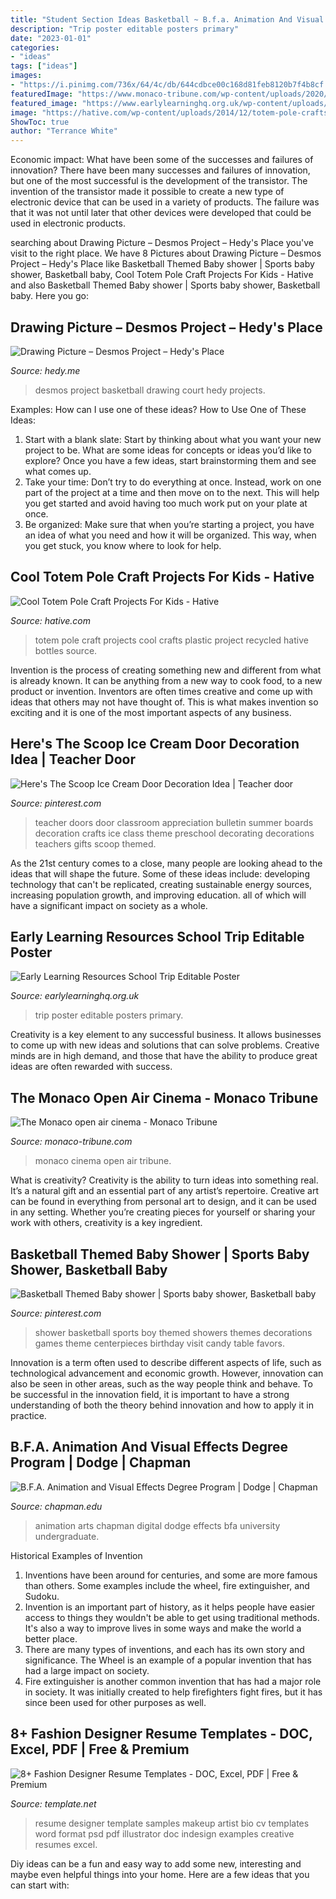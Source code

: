 ```yaml
---
title: "Student Section Ideas Basketball ~ B.f.a. Animation And Visual Effects Degree Program"
description: "Trip poster editable posters primary"
date: "2023-01-01"
categories:
- "ideas"
tags: ["ideas"]
images:
- "https://i.pinimg.com/736x/64/4c/db/644cdbce00c168d81feb8120b7f4b8cf.jpg"
featuredImage: "https://www.monaco-tribune.com/wp-content/uploads/2020/11/the-monaco-open-air-cinema-min.jpg"
featured_image: "https://www.earlylearninghq.org.uk/wp-content/uploads/2010/11/School-trip-prev.jpg"
image: "https://hative.com/wp-content/uploads/2014/12/totem-pole-crafts/14-totem-pole-craft-projects.jpg"
ShowToc: true
author: "Terrance White"
---
```



Economic impact: What have been some of the successes and failures of innovation?
There have been many successes and failures of innovation, but one of the most successful is the development of the transistor. The invention of the transistor made it possible to create a new type of electronic device that can be used in a variety of products. The failure was that it was not until later that other devices were developed that could be used in electronic products.

	

		
searching about Drawing Picture – Desmos Project – Hedy&#039;s Place you've visit to the right place. We have 8 Pictures about Drawing Picture – Desmos Project – Hedy&#039;s Place like Basketball Themed Baby shower | Sports baby shower, Basketball baby, Cool Totem Pole Craft Projects For Kids - Hative and also Basketball Themed Baby shower | Sports baby shower, Basketball baby. Here you go:
		
    
## Drawing Picture – Desmos Project – Hedy&#039;s Place

<img loading=lazy src="http://hedy.me/wp-content/gallery/desmos-project-g9-add-math_1/Daryelle.png" onerror="this.onerror=null;this.src='https://tse4.mm.bing.net/th?id=OIP.ptnxe8P-7KHE0BAGq9P8nQHaKF&amp;pid=15.1';" alt="Drawing Picture – Desmos Project – Hedy&#039;s Place">

_Source: hedy.me_

>desmos project basketball drawing court hedy projects. 

	

Examples: How can I use one of these ideas?
How to Use One of These Ideas: 
1. Start with a blank slate: Start by thinking about what you want your new project to be. What are some ideas for concepts or ideas you’d like to explore? Once you have a few ideas, start brainstorming them and see what comes up. 
2. Take your time: Don’t try to do everything at once. Instead, work on one part of the project at a time and then move on to the next. This will help you get started and avoid having too much work put on your plate at once. 
3. Be organized: Make sure that when you’re starting a project, you have an idea of what you need and how it will be organized. This way, when you get stuck, you know where to look for help. 

    
## Cool Totem Pole Craft Projects For Kids - Hative

<img loading=lazy src="https://hative.com/wp-content/uploads/2014/12/totem-pole-crafts/14-totem-pole-craft-projects.jpg" onerror="this.onerror=null;this.src='https://tse2.mm.bing.net/th?id=OIP.5396ieS7solepL0LyGJzXgHaLH&amp;pid=15.1';" alt="Cool Totem Pole Craft Projects For Kids - Hative">

_Source: hative.com_

>totem pole craft projects cool crafts plastic project recycled hative bottles source. 

	

Invention is the process of creating something new and different from what is already known. It can be anything from a new way to cook food, to a new product or invention. Inventors are often times creative and come up with ideas that others may not have thought of. This is what makes invention so exciting and it is one of the most important aspects of any business.

    
## Here&#039;s The Scoop Ice Cream Door Decoration Idea | Teacher Door

<img loading=lazy src="https://i.pinimg.com/736x/64/4c/db/644cdbce00c168d81feb8120b7f4b8cf.jpg" onerror="this.onerror=null;this.src='https://tse2.mm.bing.net/th?id=OIP.qEsEg2KdDLHEbJRotPV_8gAAAA&amp;pid=15.1';" alt="Here&#039;s The Scoop Ice Cream Door Decoration Idea | Teacher door">

_Source: pinterest.com_

>teacher doors door classroom appreciation bulletin summer boards decoration crafts ice class theme preschool decorating decorations teachers gifts scoop themed. 

	

As the 21st century comes to a close, many people are looking ahead to the ideas that will shape the future. Some of these ideas include: developing technology that can't be replicated, creating sustainable energy sources, increasing population growth, and improving education. all of which will have a significant impact on society as a whole.

    
## Early Learning Resources School Trip Editable Poster

<img loading=lazy src="https://www.earlylearninghq.org.uk/wp-content/uploads/2010/11/School-trip-prev.jpg" onerror="this.onerror=null;this.src='https://tse1.mm.bing.net/th?id=OIP.V13yu-QBwALqkv8sfjH15AAAAA&amp;pid=15.1';" alt="Early Learning Resources School Trip Editable Poster">

_Source: earlylearninghq.org.uk_

>trip poster editable posters primary. 

	

Creativity is a key element to any successful business. It allows businesses to come up with new ideas and solutions that can solve problems. Creative minds are in high demand, and those that have the ability to produce great ideas are often rewarded with success.

    
## The Monaco Open Air Cinema - Monaco Tribune

<img loading=lazy src="https://www.monaco-tribune.com/wp-content/uploads/2020/11/the-monaco-open-air-cinema-min.jpg" onerror="this.onerror=null;this.src='https://tse4.mm.bing.net/th?id=OIP.QgeNIlv2V_Os_tIlDulgwwHaES&amp;pid=15.1';" alt="The Monaco open air cinema - Monaco Tribune">

_Source: monaco-tribune.com_

>monaco cinema open air tribune. 

	

What is creativity?
Creativity is the ability to turn ideas into something real. It’s a natural gift and an essential part of any artist’s repertoire. Creative art can be found in everything from personal art to design, and it can be used in any setting. Whether you’re creating pieces for yourself or sharing your work with others, creativity is a key ingredient.

    
## Basketball Themed Baby Shower | Sports Baby Shower, Basketball Baby

<img loading=lazy src="https://i.pinimg.com/736x/dc/e8/2f/dce82f2c705d951570bff47a84b4e2a4--sports-baby-themed-baby-showers.jpg" onerror="this.onerror=null;this.src='https://tse3.mm.bing.net/th?id=OIP.WpzKi4qG0IBul2y22sadnAHaHa&amp;pid=15.1';" alt="Basketball Themed Baby shower | Sports baby shower, Basketball baby">

_Source: pinterest.com_

>shower basketball sports boy themed showers themes decorations games theme centerpieces birthday visit candy table favors. 

	

Innovation is a term often used to describe different aspects of life, such as technological advancement and economic growth. However, innovation can also be seen in other areas, such as the way people think and behave. To be successful in the innovation field, it is important to have a strong understanding of both the theory behind innovation and how to apply it in practice.

    
## B.F.A. Animation And Visual Effects Degree Program | Dodge | Chapman

<img loading=lazy src="https://www.chapman.edu/dodge/_files/academic-programs/digital-arts/da-branded-slider-2.jpg" onerror="this.onerror=null;this.src='https://tse2.mm.bing.net/th?id=OIP.Jw6UQm8TgQDj3v2KEl503QHaEL&amp;pid=15.1';" alt="B.F.A. Animation and Visual Effects Degree Program | Dodge | Chapman">

_Source: chapman.edu_

>animation arts chapman digital dodge effects bfa university undergraduate. 

	

Historical Examples of Invention
1. Inventions have been around for centuries, and some are more famous than others. Some examples include the wheel, fire extinguisher, and Sudoku.
2. Invention is an important part of history, as it helps people have easier access to things they wouldn't be able to get using traditional methods. It's also a way to improve lives in some ways and make the world a better place.
3. There are many types of inventions, and each has its own story and significance. The Wheel is an example of a popular invention that has had a large impact on society.
4. Fire extinguisher is another common invention that has had a major role in society. It was initially created to help firefighters fight fires, but it has since been used for other purposes as well.

    
## 8+ Fashion Designer Resume Templates - DOC, Excel, PDF | Free &amp; Premium

<img loading=lazy src="https://images.template.net/wp-content/uploads/2015/07/Fashion-Designer-Resume-Template2.jpg" onerror="this.onerror=null;this.src='https://tse2.mm.bing.net/th?id=OIP.7u6SqMpkMY225b1mH-9qkQHaKX&amp;pid=15.1';" alt="8+ Fashion Designer Resume Templates - DOC, Excel, PDF | Free &amp; Premium">

_Source: template.net_

>resume designer template samples makeup artist bio cv templates word format psd pdf illustrator doc indesign examples creative resumes excel. 

	

Diy ideas can be a fun and easy way to add some new, interesting and maybe even helpful things into your home. Here are a few ideas that you can start with: 

